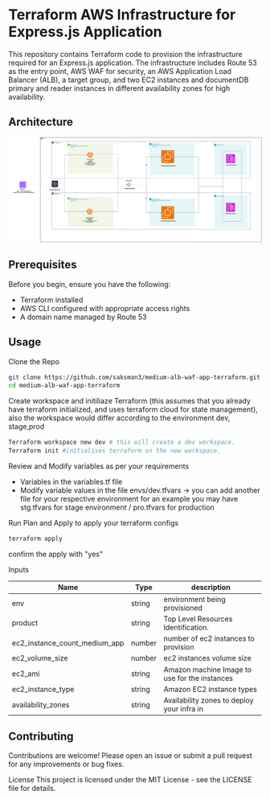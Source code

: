# Terraform AWS Infrastructure for Express.js Application

This repository contains Terraform code to provision the infrastructure required for an Express.js application. The infrastructure includes Route 53 as the entry point, AWS WAF for security, an AWS Application Load Balancer (ALB), a target group, and two EC2 instances and documentDB primary and reader instances in different availability zones for high availability.

## Architecture


![My Local Image](./medium-app-alb-waf-arch-final.drawio.png)

## Prerequisites

Before you begin, ensure you have the following:

- Terraform installed
- AWS CLI configured with appropriate access rights
- A domain name managed by Route 53

## Usage

Clone the Repo

``` bash
git clone https://github.com/saksman3/medium-alb-waf-app-terraform.git
cd medium-alb-waf-app-terraform

```

Create workspace and initiliaze Terraform (this assumes that you already have terraform initialized, and uses terraform cloud for state management), also the workspace would differ according to the environment dev, stage,prod

```bash
Terraform workspace new dev # this will create a dev workspace.
Terraform init #initialises terraform on the new workspace.
```

Review and Modify variables as per your requirements

- Variables in the variables.tf file
- Modify variable values in the file envs/dev.tfvars -> you can add another file for your respective environment for an example you may have stg.tfvars for stage environment / pro.tfvars for production

Run Plan and Apply to apply your terraform configs

```bash
terraform apply
```

   confirm the apply with "yes"

Inputs


| Name | Type | description |
| ------ | ------ |------ |
| env   | string   |   environment being provisioned     |
| product   | string   |   Top Level Resources Identification.     |
| ec2_instance_count_medium_app   | number   |   number of ec2 instances to provision     |
| ec2_volume_size   | number   |   ec2 instances volume size     |
| ec2_ami   | string   |   Amazon machine Image to use for the instances     |
| ec2_instance_type   | string   |   Amazon EC2 instance types     |
| availability_zones   | string   |   Availability zones to deploy your infra in   |

## Contributing

Contributions are welcome! Please open an issue or submit a pull request for any improvements or bug fixes.

License
This project is licensed under the MIT License - see the LICENSE file for details.